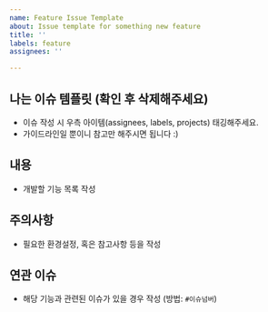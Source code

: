 ```yaml
---
name: Feature Issue Template
about: Issue template for something new feature
title: ''
labels: feature
assignees: ''

---
```


## 나는 이슈 템플릿 (확인 후 삭제해주세요)
- 이슈 작성 시 우측 아이템(assignees, labels, projects) 태깅해주세요.
- 가이드라인일 뿐이니 참고만 해주시면 됩니다 :)

## 내용
- 개발할 기능 목록 작성

## 주의사항
- 필요한 환경설정, 혹은 참고사항 등을 작성

## 연관 이슈
- 해당 기능과 관련된 이슈가 있을 경우 작성 (방법: `#이슈넘버`)
